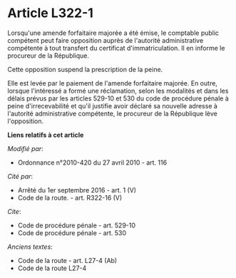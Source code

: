 # Article L322-1

Lorsqu'une amende forfaitaire majorée a été émise, le comptable public compétent peut faire opposition auprès de l'autorité
administrative compétente à tout transfert du certificat d'immatriculation. Il en informe le procureur de la République. 

Cette opposition suspend la prescription de la peine. 

Elle est levée par le paiement de l'amende forfaitaire majorée. En outre, lorsque l'intéressé a formé une réclamation, selon
les modalités et dans les délais prévus par les articles 529-10 et 530 du code de procédure pénale à peine d'irrecevabilité
et qu'il justifie avoir déclaré sa nouvelle adresse à l'autorité administrative compétente, le procureur de la République
lève l'opposition.

**Liens relatifs à cet article**

_Modifié par_:

  - Ordonnance n°2010-420  du 27 avril 2010 - art. 116

_Cité par_:

  - Arrêté du 1er septembre 2016 - art. 1 (V)
  - Code de la route. - art. R322-16 (V)

_Cite_:

  - Code de procédure pénale - art. 529-10
  - Code de procédure pénale - art. 530

_Anciens textes_:

  - Code de la route - art. L27-4 (Ab)
  - Code de la route L27-4
